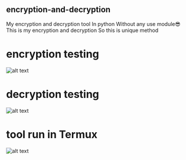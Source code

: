 ## encryption-and-decryption
My encryption and decryption tool In python Without any use module😎 This is my encryption and decryption  So this is unique method
 # encryption testing
![alt text](https://github.com/AashooSharma/image/blob/main/asencryption.jpg)

# decryption testing
  
![alt text](https://github.com/AashooSharma/image/blob/main/asdecryption.jpg)
  
# tool run in Termux
  

![alt text](https://github.com/AashooSharma/image/blob/main/Termux%20run.jpg)
  
